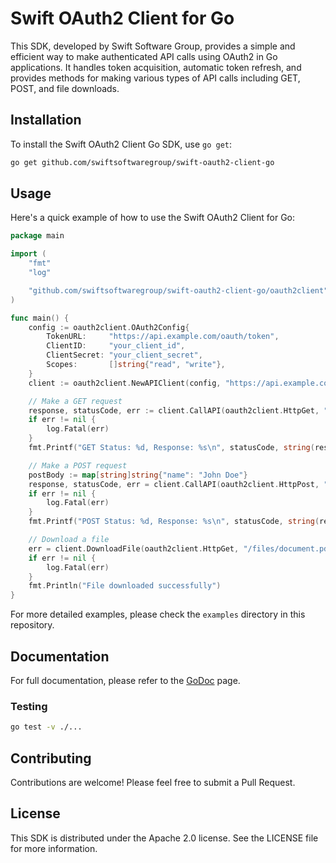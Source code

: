 # Swift OAuth2 Client for Go

This SDK, developed by Swift Software Group, provides a simple and efficient way to make authenticated API calls using OAuth2 in Go applications. It handles token acquisition, automatic token refresh, and provides methods for making various types of API calls including GET, POST, and file downloads.

## Installation

To install the Swift OAuth2 Client Go SDK, use `go get`:

```bash
go get github.com/swiftsoftwaregroup/swift-oauth2-client-go
```

## Usage

Here's a quick example of how to use the Swift OAuth2 Client for Go:

```go
package main

import (
    "fmt"
    "log"

    "github.com/swiftsoftwaregroup/swift-oauth2-client-go/oauth2client"
)

func main() {
    config := oauth2client.OAuth2Config{
        TokenURL:     "https://api.example.com/oauth/token",
        ClientID:     "your_client_id",
        ClientSecret: "your_client_secret",
        Scopes:       []string{"read", "write"},
    }
    client := oauth2client.NewAPIClient(config, "https://api.example.com")

    // Make a GET request
    response, statusCode, err := client.CallAPI(oauth2client.HttpGet, "/users", nil, nil)
    if err != nil {
        log.Fatal(err)
    }
    fmt.Printf("GET Status: %d, Response: %s\n", statusCode, string(response))

    // Make a POST request
    postBody := map[string]string{"name": "John Doe"}
    response, statusCode, err = client.CallAPI(oauth2client.HttpPost, "/users", postBody, nil)
    if err != nil {
        log.Fatal(err)
    }
    fmt.Printf("POST Status: %d, Response: %s\n", statusCode, string(response))

    // Download a file
    err = client.DownloadFile(oauth2client.HttpGet, "/files/document.pdf", nil, nil, "./document.pdf")
    if err != nil {
        log.Fatal(err)
    }
    fmt.Println("File downloaded successfully")
}
```

For more detailed examples, please check the `examples` directory in this repository.

## Documentation

For full documentation, please refer to the [GoDoc](https://pkg.go.dev/github.com/swiftsoftwaregroup/swift-oauth2-client-go/oauth2client) page.

### Testing

```bash
go test -v ./...
```

## Contributing

Contributions are welcome! Please feel free to submit a Pull Request.

## License

This SDK is distributed under the Apache 2.0 license. See the LICENSE file for more information.